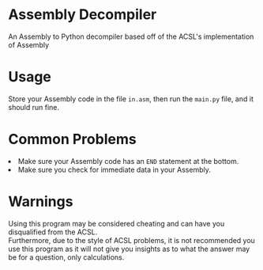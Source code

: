 # Assembly Decompiler
An Assembly to Python decompiler based off of the ACSL's implementation of Assembly

# Usage
Store your Assembly code in the file ```in.asm```, then run the ```main.py``` file, and it should run fine.<br>

# Common Problems
<li>Make sure your Assembly code has an <code>END</code> statement at the bottom.</li>
<li>Make sure you check for immediate data in your Assembly.</li>

# Warnings
Using this program may be considered cheating and can have you disqualified from the ACSL.<br>
Furthermore, due to the style of ACSL problems, it is not recommended you use this program as it will not give you insights as to what the answer may be for a question, only calculations.
